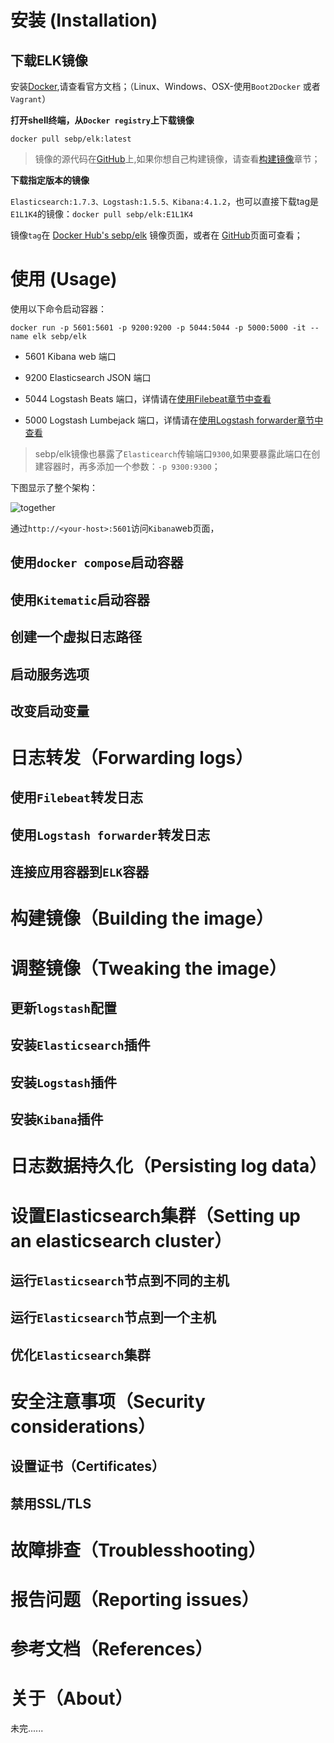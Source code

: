 # 安装 (Installation)

## 下载ELK镜像

安装[Docker](https://docs.docker.com/),请查看官方文档；（Linux、Windows、OSX-使用`Boot2Docker` 或者 `Vagrant`）

**打开shell终端，从`Docker registry`上下载镜像**

`docker pull sebp/elk:latest`

> 镜像的源代码在[GitHub](https://github.com/spujadas/elk-docker)上,如果你想自己构建镜像，请查看[构建镜像]()章节；

**下载指定版本的镜像**

`Elasticsearch:1.7.3、Logstash:1.5.5、Kibana:4.1.2`，也可以直接下载tag是`E1L1K4`的镜像：`docker pull sebp/elk:E1L1K4`

镜像`tag`在 [Docker Hub's sebp/elk](https://hub.docker.com/r/sebp/elk/tags/) 镜像页面，或者在 [GitHub](https://github.com/spujadas/elk-docker)页面可查看；

# 使用 (Usage)

使用以下命令启动容器：

`docker run -p 5601:5601 -p 9200:9200 -p 5044:5044 -p 5000:5000 -it --name elk sebp/elk`

- 5601 Kibana web 端口

- 9200 Elasticsearch JSON 端口

- 5044 Logstash Beats 端口，详情请在[使用Filebeat章节中查看]()

- 5000 Logstash Lumbejack 端口，详情请在[使用Logstash forwarder章节中查看]()

> sebp/elk镜像也暴露了`Elasticearch`传输端口`9300`,如果要暴露此端口在创建容器时，再多添加一个参数：`-p 9300:9300`；

下图显示了整个架构：

![together](http://i.imgur.com/wDertsM.png)

通过`http://<your-host>:5601`访问`Kibana`web页面，

## 使用`docker compose`启动容器

## 使用`Kitematic`启动容器

## 创建一个虚拟日志路径

## 启动服务选项

## 改变启动变量

# 日志转发（Forwarding logs）

## 使用`Filebeat`转发日志

## 使用`Logstash forwarder`转发日志

## 连接应用容器到`ELK`容器

# 构建镜像（Building the image）

# 调整镜像（Tweaking the image）

## 更新`logstash`配置

## 安装`Elasticsearch`插件

## 安装`Logstash`插件

## 安装`Kibana`插件

# 日志数据持久化（Persisting log data）

# 设置Elasticsearch集群（Setting up an elasticsearch cluster）

## 运行`Elasticsearch`节点到不同的主机

## 运行`Elasticsearch`节点到一个主机

## 优化`Elasticsearch`集群

# 安全注意事项（Security considerations）

## 设置证书（Certificates）

## 禁用SSL/TLS

# 故障排查（Troublesshooting）

# 报告问题（Reporting issues）

# 参考文档（References）

# 关于（About）

未完......